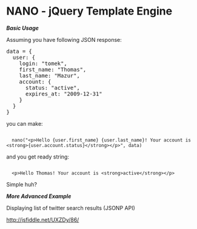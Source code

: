 NANO - jQuery Template Engine
=============================

***Basic Usage***

Assuming you have following JSON response:

<pre>
data = {
  user: {
    login: "tomek",
    first_name: "Thomas",
    last_name: "Mazur",
    account: {
      status: "active",
      expires_at: "2009-12-31"
    }
  }
}
</pre>

you can make:

<code>
  nano("&lt;p&gt;Hello {user.first_name} {user.last_name}! Your account is &lt;strong&gt;{user.account.status}&lt;/strong&gt;&lt;/p&gt;", data)
</code>

and you get ready string:

<code>
  &lt;p&gt;Hello Thomas! Your account is &lt;strong&gt;active&lt;/strong&gt;&lt;/p&gt;
</code>

Simple huh?

***More Advanced Example***


Displaying list of twitter search results (JSONP API)

http://jsfiddle.net/UXZDy/86/
